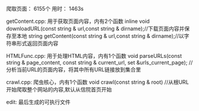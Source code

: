 
爬取页面：  6155个       用时：  1463s

getContent.cpp:  用于获取页面内容，内有2个函数 
    inline void downloadURL(const string & url,const string & dirname);//下载页面内容并保存至本地
    string getContent(const string & url,const string & dirname);//以字符串形式返回页面内容

HTMLFunc.cpp:    用于处理HTML内容，内有1个函数
    void parseURLs(const string & page_content, const string & current_url, set <string> &urls_current_page); 
    //分析当前URL的页面内容，将其中所有URL链接放到集合里

crawl.cpp:       爬虫核心，内有1个函数
    void crawl(const string & root)   //从根URL开始爬取整个网站的内容,默认从信院首页开始

edit: 	         最后生成的可执行文件

